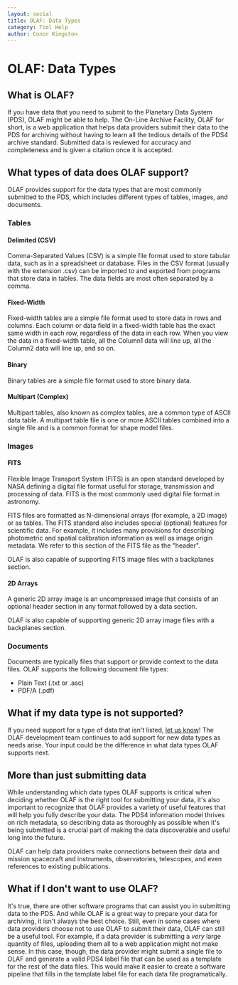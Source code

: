 ```yaml
---
layout: social
title: OLAF: Data Types
category: Tool Help
author: Conor Kingston
---
```


# OLAF: Data Types

## What is OLAF?

If you have data that you need to submit to the Planetary Data System (PDS), OLAF might be able to help. The On-Line Archive Facility, OLAF for short, is a web application that helps data providers submit their data to the PDS for archiving without having to learn all the tedious details of the PDS4 archive standard. Submitted data is reviewed for accuracy and completeness and is given a citation once it is accepted.

## What types of data does OLAF support?

OLAF provides support for the data types that are most commonly submitted to the PDS, which includes different types of tables, images, and documents. 

### Tables

#### Delimited (CSV)

Comma-Separated Values (CSV) is a simple file format used to store tabular data, such as in a spreadsheet or database. Files in the CSV format (usually with the extension .csv) can be imported to and exported from programs that store data in tables. The data fields are most often separated by a comma.

#### Fixed-Width

Fixed-width tables are a simple file format used to store data in rows and columns. Each column or data field in a fixed-width table has the exact same width in each row, regardless of the data in each row. When you view the data in a fixed-width table, all the Column1 data will line up, all the Column2 data will line up, and so on.

#### Binary

Binary tables are a simple file format used to store binary data.

#### Multipart (Complex)

Multipart tables, also known as complex tables, are a common type of ASCII data table. A multipart table file is one or more ASCII tables combined into a single file and is a common format for shape model files.

### Images

#### FITS

Flexible Image Transport System (FITS) is an open standard developed by NASA defining a digital file format useful for storage, transmission and processing of data. FITS is the most commonly used digital file format in astronomy.

FITS files are formatted as N-dimensional arrays (for example, a 2D image) or as tables. The FITS standard also includes special (optional) features for scientific data. For example, it includes many provisions for describing photometric and spatial calibration information as well as image origin metadata. We refer to this section of the FITS file as the "header".

OLAF is also capable of supporting FITS image files with a backplanes section.

#### 2D Arrays

A generic 2D array image is an uncompressed image that consists of an optional header section in any format followed by a data section.

OLAF is also capable of supporting generic 2D array image files with a backplanes section.

### Documents

Documents are typically files that support or provide context to the data files. OLAF supports the following document file types:

- Plain Text (.txt or .asc)
- PDF/A (.pdf)

## What if my data type is not supported?

If you need support for a type of data that isn't listed, [let us know](mailto:olaf@psi.edu)! The OLAF development team continues to add support for new data types as needs arise. Your input could be the difference in what data types OLAF supports next.

## More than just submitting data

While understanding which data types OLAF supports is critical when deciding whether OLAF is the right tool for submitting your data, it's also important to recognize that OLAF provides a variety of useful features that will help you fully describe your data. The PDS4 information model thrives on rich metadata, so describing data as thoroughly as possible when it's being submitted is a crucial part of making the data discoverable and useful long into the future.

OLAF can help data providers make connections between their data and mission spacecraft and instruments, observatories, telescopes, and even references to existing publications.

## What if I don't want to use OLAF?

It's true, there are other software programs that can assist you in submitting data to the PDS. And while OLAF is a great way to prepare your data for archiving, it isn't always the best choice. Still, even in some cases where data providers choose not to use OLAF to submit their data, OLAF can still be a useful tool. For example, if a data provider is submitting a *very* large quantity of files, uploading them all to a web application might not make sense. In this case, though, the data provider might submit a single file to OLAF and generate a valid PDS4 label file that can be used as a template for the rest of the data files. This would make it easier to create a software pipeline that fills in the template label file for each data file programatically.